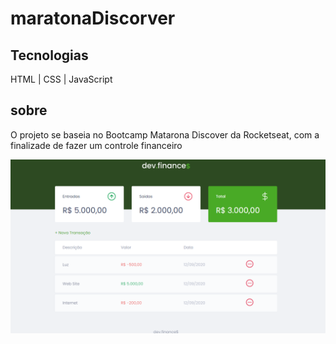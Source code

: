 # maratonaDiscorver

## Tecnologias

HTML |
CSS | 
JavaScript

## sobre

O projeto se baseia no Bootcamp Matarona Discover da Rocketseat, com a finalizade de fazer um controle financeiro


![enter image description here](https://raw.githubusercontent.com/FalconiN/maratonaDiscorver/master/assets/dev.finance.PNG)
